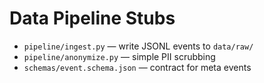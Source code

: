 # Data Pipeline Stubs
- `pipeline/ingest.py` — write JSONL events to `data/raw/`
- `pipeline/anonymize.py` — simple PII scrubbing
- `schemas/event.schema.json` — contract for meta events
